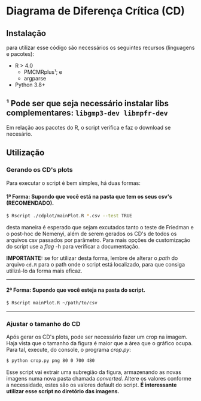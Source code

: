 # Diagrama de Diferença Crítica (CD)

## Instalação
para utilizar esse código são necessários os seguintes recursos (linguagens e pacotes):
- R > 4.0
  - PMCMRplus¹; e
  - argparse
- Python 3.8+

¹ Pode ser que seja necessário instalar libs complementares: `libgmp3-dev libmpfr-dev`
----
Em relação aos pacotes do R, o script verifica e faz o download se necesário.

## Utilização
### Gerando os CD's plots
Para executar o script é bem simples, há duas formas:
#### 1ª Forma: Supondo que você está na pasta que tem os seus csv's (RECOMENDADO).
```sh
$ Rscript ./cdplot/mainPlot.R *.csv --test TRUE
```
desta maneira é esperado que sejam excutados tanto o teste de Friedman e o post-hoc de Nemenyi, além de serem gerados os CD's de todos os arquivos csv passados por parâmetro. Para mais opções de customização do script use a _flag_ -h para verificar a documentação.

**IMPORTANTE:** se for utilizar desta forma, lembre de alterar o _path_ do arquivo `cd.R` para o path onde o script está localizado, para que consiga utilizá-lo da forma mais eficaz.

----
#### 2ª Forma: Supondo que você esteja na pasta do script.
```sh
$ Rscript mainPlot.R ~/path/to/csv
```
---
### Ajustar o tamanho do CD
Após gerar os CD's plots, pode ser necessário fazer um crop na imagem. Haja vista que o tamanho da figura é maior que a área que o gráfico ocupa. Para tal, execute, do console, o programa _crop.py_:
```sh
$ python crop.py png 80 0 700 480
```

Esse script vai extrair uma subregião da figura, armazenando as novas imagens numa nova pasta chamada _converted_. Altere os valores conforme a necessidade, estes são os valores default do script. **É interessante utilizar esse script no diretório das imagens.**
